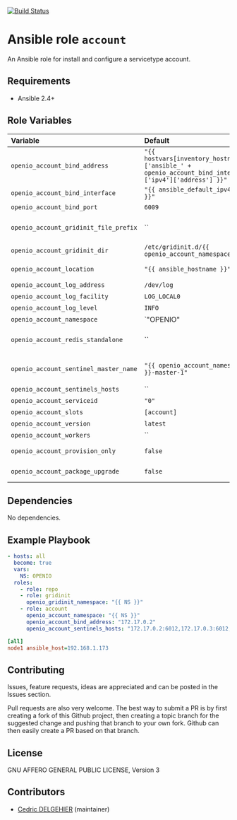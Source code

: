 [![Build Status](https://travis-ci.org/open-io/ansible-role-openio-account.svg?branch=20.04)](https://travis-ci.org/open-io/ansible-role-openio-account)
# Ansible role `account`

An Ansible role for install and configure a servicetype account.


## Requirements

- Ansible 2.4+

## Role Variables


| Variable   | Default | Comments (type)  |
| :---       | :---    | :---             |
| `openio_account_bind_address` | `"{{ hostvars[inventory_hostname]['ansible_' + openio_account_bind_interface]['ipv4']['address'] }}"` | Address  |
| `openio_account_bind_interface` | `"{{ ansible_default_ipv4.alias }}"` | Network Interface  |
| `openio_account_bind_port` | `6009` | TCP port to use |
| `openio_account_gridinit_file_prefix` | `` | Maybe set it to {{ openio_account_namespace }}- for old gridinit's style |
| `openio_account_gridinit_dir` | `/etc/gridinit.d/{{ openio_account_namespace }}` | Path to copy the gridinit conf |
| `openio_account_location` | `"{{ ansible_hostname }}"` | Minimal distance to distributed a content/meta/rdir |
| `openio_account_log_address` | `/dev/log` | log file |
| `openio_account_log_facility` | `LOG_LOCAL0` | Facility syslog |
| `openio_account_log_level` | `INFO` | Log Verbosity |
| `openio_account_namespace` | `"OPENIO"  | Namespace |
| `openio_account_redis_standalone` | ``| IP:PORT of a standalone redis (not compatible with `openio_account_sentinel_master_name`)|
| `openio_account_sentinel_master_name` | `"{{ openio_account_namespace }}-master-1"` | Sentinel master name (not compatible with `openio_account_redis_standalone`) |
| `openio_account_sentinels_hosts` | `` | List of sentinels <IP:PORT> |
| `openio_account_serviceid` | `"0"` | ID in gridinit |
| `openio_account_slots` | `[account]` | The service's slot in conscience |
| `openio_account_version` | `latest` | Install a specific version |
| `openio_account_workers` | `` | Number of worker (default if empty) |
| `openio_account_provision_only` | `false` | Provision only without restarting services |
| `openio_account_package_upgrade` | `false` | Set the packages to the latest version (to be set in extra_vars) |

## Dependencies

No dependencies.

## Example Playbook

```yaml
- hosts: all
  become: true
  vars:
    NS: OPENIO
  roles:
    - role: repo
    - role: gridinit
      openio_gridinit_namespace: "{{ NS }}"
    - role: account
      openio_account_namespace: "{{ NS }}"
      openio_account_bind_address: "172.17.0.2"
      openio_account_sentinels_hosts: "172.17.0.2:6012,172.17.0.3:6012,172.17.0.4:6012"
```


```ini
[all]
node1 ansible_host=192.168.1.173
```

## Contributing

Issues, feature requests, ideas are appreciated and can be posted in the Issues section.

Pull requests are also very welcome.
The best way to submit a PR is by first creating a fork of this Github project, then creating a topic branch for the suggested change and pushing that branch to your own fork.
Github can then easily create a PR based on that branch.

## License

GNU AFFERO GENERAL PUBLIC LICENSE, Version 3

## Contributors

- [Cedric DELGEHIER](https://github.com/cdelgehier) (maintainer)
